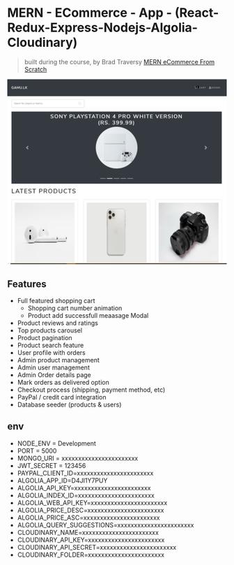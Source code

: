 # MERN - ECommerce - App - (React-Redux-Express-Nodejs-Algolia-Cloudinary)

<!-- blockquote -->

> built during the course, by Brad Traversy [MERN eCommerce From Scratch](https://www.udemy.com/course/mern-ecommerce/)

![Markdown Logo](https://github.com/cerebro96/MERN-ECommerce-App---React-Redux-Express-Nodejs-Algolia-Cloudinary/blob/master/uploads/screenshot_home.PNG?raw=true)

## Features

- Full featured shopping cart
  - Shopping cart number animation
  - Product add successfull meaasage Modal
- Product reviews and ratings
- Top products carousel
- Product pagination
- Product search feature
- User profile with orders
- Admin product management
- Admin user management
- Admin Order details page
- Mark orders as delivered option
- Checkout process (shipping, payment method, etc)
- PayPal / credit card integration
- Database seeder (products & users)

## env

- NODE_ENV = Development
- PORT = 5000
- MONGO_URI = xxxxxxxxxxxxxxxxxxxxxxx
- JWT_SECRET = 123456
- PAYPAL_CLIENT_ID=xxxxxxxxxxxxxxxxxxxxxxx
- ALGOLIA_APP_ID=D4JI1Y7PUY
- ALGOLIA_API_KEY=xxxxxxxxxxxxxxxxxxxxxxx
- ALGOLIA_INDEX_ID=xxxxxxxxxxxxxxxxxxxxxxx
- ALGOLIA_WEB_API_KEY=xxxxxxxxxxxxxxxxxxxxxxx
- ALGOLIA_PRICE_DESC=xxxxxxxxxxxxxxxxxxxxxxx
- ALGOLIA_PRICE_ASC=xxxxxxxxxxxxxxxxxxxxxxx
- ALGOLIA_QUERY_SUGGESTIONS=xxxxxxxxxxxxxxxxxxxxxxx
- CLOUDINARY_NAME=xxxxxxxxxxxxxxxxxxxxxxx
- CLOUDINARY_API_KEY=xxxxxxxxxxxxxxxxxxxxxxx
- CLOUDINARY_API_SECRET=xxxxxxxxxxxxxxxxxxxxxxx
- CLOUDINARY_FOLDER=xxxxxxxxxxxxxxxxxxxxxxx
